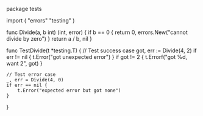 package tests

import (
	"errors"
	"testing"
)

func Divide(a, b int) (int, error) {
	if b == 0 {
		return 0, errors.New("cannot divide by zero")
	}
	return a / b, nil
}

func TestDivide(t *testing.T) {
	// Test success case
	got, err := Divide(4, 2)
	if err != nil {
		t.Error("got unexpected error")
	}
	if got != 2 {
		t.Errorf("got %d, want 2", got)
	}

	// Test error case
	_, err = Divide(4, 0)
	if err == nil {
		t.Error("expected error but got none")
	}
}
